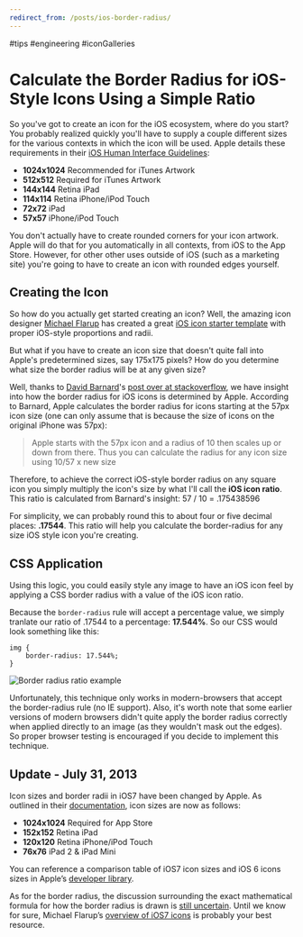 ```yaml
---
redirect_from: /posts/ios-border-radius/
---
```


#tips #engineering #iconGalleries

# Calculate the Border Radius for iOS-Style Icons Using a Simple Ratio

So you've got to create an icon for the iOS ecosystem, where do you start? You probably realized quickly you'll have to supply a couple different sizes for the various contexts in which the icon will be used. Apple details these requirements in their [iOS Human Interface Guidelines][iconSizes]:

- **1024x1024** Recommended for iTunes Artwork
- **512x512** Required for iTunes Artwork
- **144x144** Retina iPad
- **114x114** Retina iPhone/iPod Touch
- **72x72** iPad
- **57x57** iPhone/iPod Touch

You don't actually have to create rounded corners for your icon artwork. Apple will do that for you automatically in all contexts, from iOS to the App Store. However, for other other uses outside of iOS (such as a marketing site) you're going to have to create an icon with rounded edges yourself.

## Creating the Icon

So how do you actually get started creating an icon? Well, the amazing icon designer [Michael Flarup][Flarup] has created a great [iOS icon starter template][template] with proper iOS-style proportions and radii.

But what if you have to create an icon size that doesn't quite fall into Apple's predetermined sizes, say 175x175 pixels? How do you determine what size the border radius will be at any given size?

Well, thanks to [David Barnard][Barnard]'s [post over at stackoverflow][stackoverflow], we have insight into how the border radius for iOS icons is determined by Apple. According to Barnard, Apple calculates the border radius for icons starting at the 57px icon size (one can only assume that is because the size of icons on the original iPhone was 57px):

> Apple starts with the 57px icon and a radius of 10 then scales up or down from there. Thus you can calculate the radius for any icon size using 10/57 x new size

Therefore, to achieve the correct iOS-style border radius on any square icon you simply multiply the icon's size by what I'll call the **iOS icon ratio**. This ratio is calculated from Barnard's insight: 57 / 10 = .175438596

For simplicity, we can probably round this to about four or five decimal places: **.17544**. This ratio will help you calculate the border-radius for any size iOS style icon you're creating.

## CSS Application

Using this logic, you could easily style any image to have an iOS icon feel by applying a CSS border radius with a value of the iOS icon ratio.

Because the `border-radius` rule will accept a percentage value, we simply tranlate our ratio of .17544 to a percentage: **17.544%**. So our CSS would look something like this:

	img {
		border-radius: 17.544%;
	}

![Border radius ratio example](https://cdn.jim-nielsen.com/blog/2012/border-radius-ratio.png)

Unfortunately, this technique only works in modern-browsers that accept the border-radius rule (no IE support). Also, it's worth note that some earlier versions of modern browsers didn't quite apply the border radius correctly when applied directly to an image (as they wouldn't mask out the edges). So proper browser testing is encouraged if you decide to implement this technique.

## Update - July 31, 2013

Icon sizes and border radii in iOS7 have been changed by Apple. As outlined in their [documentation][newIconSizes], icon sizes are now as follows:

- **1024x1024** Required for App Store
- **152x152** Retina iPad
- **120x120** Retina iPhone/iPod Touch
- **76x76** iPad 2 & iPad Mini

You can reference a comparison table of iOS7 icon sizes and iOS 6 icons sizes in Apple’s [developer library][developerLibrary].

As for the border radius, the discussion surrounding the exact mathematical formula for how the border radius is drawn is [still uncertain](http://www.mani.de/backstage/?p=483). Until we know for sure, Michael Flarup’s [overview of iOS7 icons](http://www.pixelresort.com/blog/start-making-ios-7-icons-with-the-app-icon-template-3-0/) is probably your best resource.

[Flarup]: http://www.pixelresort.com/
[template]: http://appicontemplate.com/
[iconSizes]: http://developer.apple.com/library/ios/#documentation/userexperience/conceptual/mobilehig/IconsImages/IconsImages.html
[corners]: http://developer.apple.com/library/ios/#documentation/userexperience/conceptual/mobilehig/IconsImages/IconsImages.html
[Barnard]: https://twitter.com/drbarnard
[stackoverflow]: http://stackoverflow.com/questions/2105289/iphone-app-icons-exact-radius/10239376#10239376
[newIconSizes]: https://developer.apple.com/library/prerelease/ios/documentation/UserExperience/Conceptual/MobileHIG/IconMatrix.html#//apple_ref/doc/uid/TP40006556-CH27-SW1
[developerLibrary]: https://developer.apple.com/library/prerelease/ios/documentation/iPhone/Conceptual/iPhoneOSProgrammingGuide/App-RelatedResources/App-RelatedResources.html#//apple_ref/doc/uid/TP40007072-CH6-SW1
